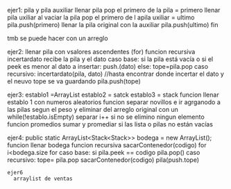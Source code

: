 ejer1:
  pila y pila auxiliar
  llenar pila 
  pop el primero de la pila = primero 
  llenar pila uxiliar al vaciar la pila 
  pop el primero de l apila uxiliar = ultimo 
  pila.push(primero)
  llenar la pila original con la auxiliar
  pila.push(ultimo)
  fin

  tmb se puede hacer con un arreglo 

  ejer2: 
    llenar pila con vsalores ascendentes (for)
    funcion recursiva incertardato recibe la pila y el dato 
      caso base: si la pila está vacía o si el peek es menor al dato a insertar:
        push.(dato)
        else:
        tope=pila.pop
        caso recursivo: incertardato(pila, dato) //hasta encontrar donde incertar el dato y el neuvo tope se va guardando
        pila.push(tope) 
          
  ejer3: 
    establo1 =ArrayList
    establo2 = satck
    establo3 = stack
    funcion llenar establo 1 con numeros aleatorios 
    funcion separar novillos e ir agrganodo a las pilas segun el peso y eliminar del arreglo original 
      con un while(!establo.isEmpty)
        separar
        i++ si no se elimino ningun elemento
      funcion promedios 
        sumar y promediar si las lista o pilas no están vacías

  ejer4:
    public static ArrayList<Stack<Stack<String>>> bodega = new ArrayList();
    funcion llenar bodega
    funcion recursiva sacarContenedor(codigo)
      for i<bodega.size 
        for 
        caso base: si pila.peek == codigo
            pila.pop()
        caso recursivo: 
          tope= pila.pop
          sacarContenedor(codigo) 
          pila(push.tope)


    ejer6
      arraylist de ventas 
